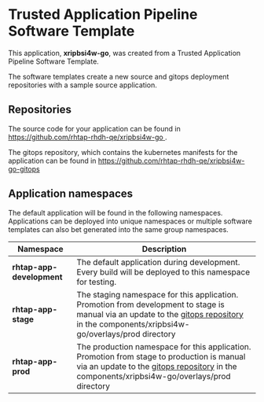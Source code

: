 # Trusted Application Pipeline Software Template

This application, **xripbsi4w-go**, was created from a Trusted Application Pipeline Software Template.

The software templates create a new source and gitops deployment repositories with a sample source application. 

## Repositories

The source code for your application can be found in [https://github.com/rhtap-rhdh-qe/xripbsi4w-go ](https://github.com/rhtap-rhdh-qe/xripbsi4w-go ).
 
The gitops repository, which contains the kubernetes manifests for the application can be found in 
[https://github.com/rhtap-rhdh-qe/xripbsi4w-go-gitops ](https://github.com/rhtap-rhdh-qe/xripbsi4w-go-gitops ) 

## Application namespaces 

The default application will be found in the following namespaces. Applications can be deployed into unique namespaces or multiple software templates can also bet generated into the same group namespaces.  

|  Namespace   |  Description   |  
| -------- | -------- |   
| **rhtap-app-development** | The default application during development. Every build will be deployed to this namespace for testing. | 
| **rhtap-app-stage** | The staging namespace for this application. Promotion from development to stage is manual via an update to the [gitops repository](https://github.com/rhtap-rhdh-qe/xripbsi4w-go-gitops ) in the components/xripbsi4w-go/overlays/prod directory |  
| **rhtap-app-prod** | The production namespace for this application. Promotion from stage to production is manual via an update to the [gitops repository](https://github.com/rhtap-rhdh-qe/xripbsi4w-go-gitops ) in the components/xripbsi4w-go/overlays/prod directory | 